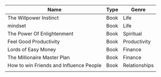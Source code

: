 
| Name                                    | Type | Genre         |
| --------------------------------------- | ---- | ------------- |
| The Willpower Instinct                  | Book | Life          |
| mindset <br>                            | Book | Life          |
| The Power Of Enlightenment<br>          | Book | Spiritual     |
| Feel Good Productivity                  | Book | Productivity  |
| Lords of Easy Money <br>                | Book | Finance       |
| The Millionaire Master Plan             | Book | Finance       |
| How to win Friends and Influence People | Book | Relationships |
|                                         |      |               |
